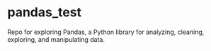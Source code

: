 # pandas_test

Repo for exploring Pandas, a Python library for analyzing, cleaning, exploring, and manipulating data.
